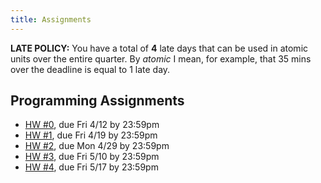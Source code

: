 ```yaml
---
title: Assignments
---
```


**LATE POLICY:** You have a total of **4** late days that can be used in
atomic units over the entire quarter. By *atomic* I mean, for example, that
35 mins over the deadline is equal to 1 late day.

## Programming Assignments

- [HW #0][hw0-git], due Fri 4/12 by 23:59pm
- [HW #1][hw1-git], due Fri 4/19 by 23:59pm
- [HW #2][hw2-git], due Mon 4/29 by 23:59pm
- [HW #3][hw3-git], due Fri 5/10  by 23:59pm
- [HW #4][hw4-git], due Fri 5/17  by 23:59pm

[hw0-git]: https://github.com/ucsd-cse131-sp19/pa0
[hw1-git]: https://github.com/ucsd-cse131-sp19/01-adder
[hw2-git]: https://github.com/ucsd-cse131-sp19/02-boa
[hw3-git]: https://github.com/ucsd-cse131-sp19/03-cobra
[hw4-git]: https://github.com/ucsd-cse131-sp19/04-diamondback
